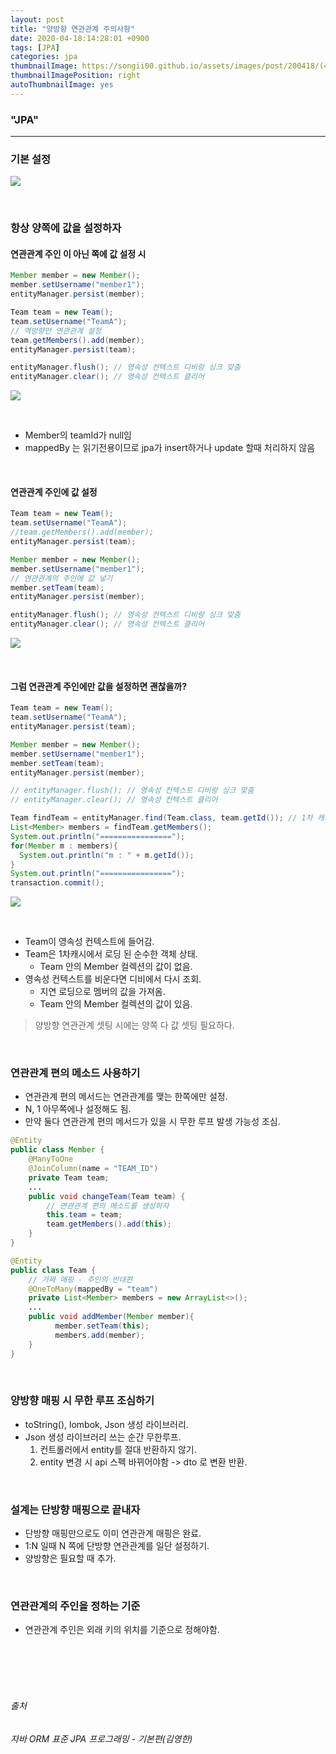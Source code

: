 ```yaml
---
layout: post
title: "양방향 연관관계 주의사항"
date: 2020-04-18:14:28:01 +0900
tags: [JPA]
categories: jpa
thumbnailImage: https://songii00.github.io/assets/images/post/200418/(4).png
thumbnailImagePosition: right
autoThumbnailImage: yes
---
```


### "JPA"

<!-- more -->

---

### 기본 설정

![](/assets/images/post/200418/(4).png)

<br>

### 항상 양쪽에 값을 설정하자 

#### 연관관계 주인 이 아닌 쪽에 값 설정 시

```java
Member member = new Member();
member.setUsername("member1");
entityManager.persist(member);

Team team = new Team();
team.setUsername("TeamA");
// 역방향만 연관관계 설정
team.getMembers().add(member);
entityManager.persist(team);

entityManager.flush(); // 영속성 컨텍스트 디비랑 싱크 맞춤
entityManager.clear(); // 영속성 컨텍스트 클리어
```

![](/assets/images/post/200418/(1).png)

<br>

- Member의 teamId가 null임
- mappedBy 는 읽기전용이므로 jpa가 insert하거나 update 할때 처리하지 않음

<br>

#### 연관관계 주인에 값 설정

```java
Team team = new Team();
team.setUsername("TeamA");
//team.getMembers().add(member);
entityManager.persist(team);

Member member = new Member();
member.setUsername("member1");
// 연관관계의 주인에 값 넣기
member.setTeam(team);
entityManager.persist(member);

entityManager.flush(); // 영속성 컨텍스트 디비랑 싱크 맞춤
entityManager.clear(); // 영속성 컨텍스트 클리어
```

![](/assets/images/post/200418/(2).png)

<br>

#### 그럼 연관관계 주인에만 값을 설정하면 괜찮을까?

```java
Team team = new Team();
team.setUsername("TeamA");
entityManager.persist(team);

Member member = new Member();
member.setUsername("member1");
member.setTeam(team);
entityManager.persist(member);

// entityManager.flush(); // 영속성 컨텍스트 디비랑 싱크 맞춤
// entityManager.clear(); // 영속성 컨텍스트 클리어

Team findTeam = entityManager.find(Team.class, team.getId()); // 1차 캐시 
List<Member> members = findTeam.getMembers();
System.out.println("================");
for(Member m : members){
  System.out.println("m : " + m.getId());
}
System.out.println("================");
transaction.commit();
```

![](/assets/images/post/200418/(3).png)

<br>

- Team이 영속성 컨텍스트에 들어감.
- Team은 1차캐시에서 로딩 된 순수한 객체 상태.
  - Team 안의 Member 컬렉션의 값이 없음.
- 영속성 컨텍스트를 비운다면 디비에서 다시 조회.
  - 지연 로딩으로 멤버의 값을 가져옴.
  - Team 안의 Member 컬렉션의 값이 있음.

> 양방향 연관관계 셋팅 시에는 양쪽 다 값 셋팅 필요하다.

<br>

### 연관관계 편의 메소드 사용하기

- 연관관계 편의 메서드는 연관관계를 맺는 한쪽에만 설정.
- N, 1 아무쪽에나 설정해도 됨.
- 만약 둘다 연관관계 편의 메서드가 있을 시 무한 루프 발생 가능성 조심.

```java
@Entity
public class Member {
    @ManyToOne
    @JoinColumn(name = "TEAM_ID")
    private Team team;
    ...
    public void changeTeam(Team team) {
        // 연관관계 편의 메소드를 생성하자
        this.team = team;
        team.getMembers().add(this);
    }
}

@Entity
public class Team {
    // 가짜 매핑 - 주인의 반대편
    @OneToMany(mappedBy = "team")
    private List<Member> members = new ArrayList<>();
    ...
    public void addMember(Member member){
          member.setTeam(this);
          members.add(member);
    }
}
```

<br>

### 양방향 매핑 시 무한 루프 조심하기

- toString(), lombok, Json 생성 라이브러리.
- Json 생성 라이브러리 쓰는 순간 무한루프.
  1. 컨트롤러에서 entity를 절대 반환하지 않기.
  2. entity 변경 시 api 스펙 바뀌어야함 -> dto 로 변환 반환.

<br>

### 설계는 단방향 매핑으로 끝내자

- 단방향 매핑만으로도 이미 연관관계 매핑은 완료.
- 1:N 일때 N 쪽에 단방향 연관관계를 일단 설정하기.
- 양방향은 필요할 때 추가.

<br>

### 연관관계의 주인을 정하는 기준

- 연관관계 주인은 외래 키의 위치를 기준으로 정해야함.

<br><br><br><br>

###### 출처 <br/>

######  자바 ORM 표준 JPA 프로그래밍 - 기본편(김영한) 

<br>